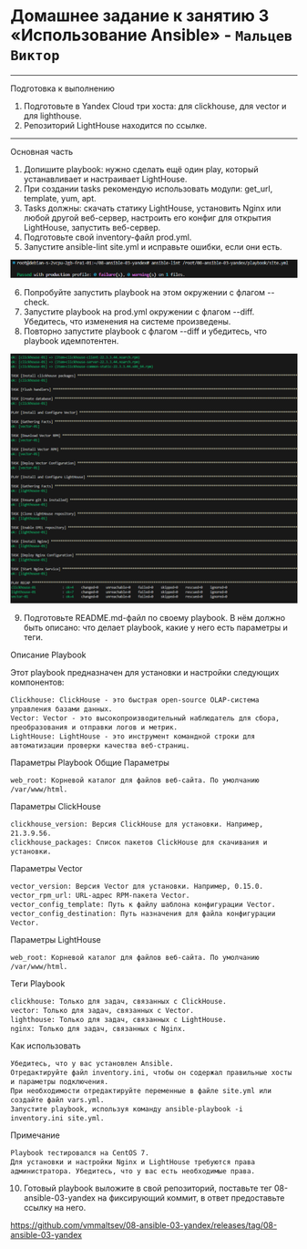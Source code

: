 # Домашнее задание к занятию 3 «Использование Ansible» - `Мальцев Виктор`

---

Подготовка к выполнению
1. Подготовьте в Yandex Cloud три хоста: для clickhouse, для vector и для lighthouse.
2. Репозиторий LightHouse находится по ссылке.

---

Основная часть

1. Допишите playbook: нужно сделать ещё один play, который устанавливает и настраивает LightHouse.
2. При создании tasks рекомендую использовать модули: get_url, template, yum, apt.
3. Tasks должны: скачать статику LightHouse, установить Nginx или любой другой веб-сервер, настроить его конфиг для открытия LightHouse, запустить веб-сервер.
4. Подготовьте свой inventory-файл prod.yml.
5. Запустите ansible-lint site.yml и исправьте ошибки, если они есть.

![alt text](https://github.com/vmmaltsev/screenshot/blob/main/Screenshot_23.png)

6. Попробуйте запустить playbook на этом окружении с флагом --check.
7. Запустите playbook на prod.yml окружении с флагом --diff. Убедитесь, что изменения на системе произведены.
8. Повторно запустите playbook с флагом --diff и убедитесь, что playbook идемпотентен.

![alt text](https://github.com/vmmaltsev/screenshot/blob/main/Screenshot_24.png)

9. Подготовьте README.md-файл по своему playbook. В нём должно быть описано: что делает playbook, какие у него есть параметры и теги.

Описание Playbook

Этот playbook предназначен для установки и настройки следующих компонентов:

    Clickhouse: ClickHouse - это быстрая open-source OLAP-система управления базами данных.
    Vector: Vector - это высокопроизводительный наблюдатель для сбора, преобразования и отправки логов и метрик.
    LightHouse: LightHouse - это инструмент командной строки для автоматизации проверки качества веб-страниц.

Параметры Playbook
Общие Параметры

    web_root: Корневой каталог для файлов веб-сайта. По умолчанию /var/www/html.

Параметры ClickHouse

    clickhouse_version: Версия ClickHouse для установки. Например, 21.3.9.56.
    clickhouse_packages: Список пакетов ClickHouse для скачивания и установки.

Параметры Vector

    vector_version: Версия Vector для установки. Например, 0.15.0.
    vector_rpm_url: URL-адрес RPM-пакета Vector.
    vector_config_template: Путь к файлу шаблона конфигурации Vector.
    vector_config_destination: Путь назначения для файла конфигурации Vector.

Параметры LightHouse

    web_root: Корневой каталог для файлов веб-сайта. По умолчанию /var/www/html.

Теги Playbook

    clickhouse: Только для задач, связанных с ClickHouse.
    vector: Только для задач, связанных с Vector.
    lighthouse: Только для задач, связанных с LightHouse.
    nginx: Только для задач, связанных с Nginx.

Как использовать

    Убедитесь, что у вас установлен Ansible.
    Отредактируйте файл inventory.ini, чтобы он содержал правильные хосты и параметры подключения.
    При необходимости отредактируйте переменные в файле site.yml или создайте файл vars.yml.
    Запустите playbook, используя команду ansible-playbook -i inventory.ini site.yml.

Примечание

    Playbook тестировался на CentOS 7.
    Для установки и настройки Nginx и LightHouse требуются права администратора. Убедитесь, что у вас есть необходимые права.

10. Готовый playbook выложите в свой репозиторий, поставьте тег 08-ansible-03-yandex на фиксирующий коммит, в ответ предоставьте ссылку на него.

https://github.com/vmmaltsev/08-ansible-03-yandex/releases/tag/08-ansible-03-yandex
